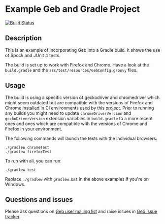# Example Geb and Gradle Project

[![Build Status][build_status]](https://circleci.com/gh/geb/geb-example-gradle/tree/master)

## Description

This is an example of incorporating Geb into a Gradle build. It shows the use of Spock and JUnit 4 tests.

The build is set up to work with Firefox and Chrome. Have a look at the `build.gradle` and the `src/test/resources/GebConfig.groovy` files.

## Usage

The build is using a specific version of geckodriver and chromedriver which might seem outdated but are compatible with the versions of Firefox and Chrome installed in CI environments used by this project.
Prior to running any builds you might need to update `chromeDriverVersion` and `geckoDriverVersion` extension variables in `build.gradle` to a more recent ones and ones which are compatible with the versions of Chrome and Firefox in your environment.

The following commands will launch the tests with the individual browsers:

    ./gradlew chromeTest
    ./gradlew firefoxTest

To run with all, you can run:

    ./gradlew test

Replace `./gradlew` with `gradlew.bat` in the above examples if you're on Windows.

## Questions and issues

Please ask questions on [Geb user mailing list][mailing_list] and raise issues in [Geb issue tracker][issue_tracker].


[build_status]: https://circleci.com/gh/geb/geb-example-gradle/tree/master.svg?style=shield&circle-token=38eb8de9af8f889922b91624a7943c474c0c3617 "Build Status"
[mailing_list]: https://groups.google.com/forum/#!forum/geb-user
[issue_tracker]: https://github.com/geb/issues/issues
